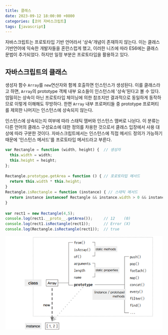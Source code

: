 ```yaml
---
title: 클래스
date: 2023-09-12 18:00:00 +0800
categories: [코어 자바스크립트]
tags: [javascript]
---
```


자바스크립트는 프로토타입 기반 언어라서 '상속'개념이 존재하지 않는다. 이는 클래스 기반언어에 익숙한 개발자들을 혼란스럽게 했고, 이러한 니즈에 따라 ES6에는 클래스 문법이
추가되었다. 하지만 일정 부분은 프로토타입을 활용하고 있다.

## 자바스크립트의 클래스

생성자 함수 ```Array```를 ```new```연산자와 함께 호출하면 인스턴스가 생성된다. 이를 클래스라고 하면, ```Array```의 prototype 객체 내부 요소들이
인스턴스에 '상속'된다고 볼 수 있다. 엄밀히는 상속이 아닌 프로토타입 체이닝에 의한 참조지만 결과적으로 동일하게 동작하므로 이렇게 이해해도 무방하다. 한편 ```Array```
내부 프로퍼티들 중 prototype 프로퍼티를 제외한 나머지는 인스턴스에 상속되지 않는다.

인스턴스에 상속되는지 여부에 따라 스태틱 맴버와 인스턴스 맴버로 나뉜다. 이 분류는 다른 언어의 클래스 구성요소에 대한 정의를 차용한 것으로서 클래스 입장에서 사용 대상에 따라
구분한 것이다. 자바스크립트에서는 인스턴스에 직접 메서드 정의가 가능하기 때문에 '인스턴스 메서드'를 프로토타입 메서드라고 부른다.

```javascript
var Rectangle = function (width, height) {  // 생성자
  this.width = width;
  this.height = height;
};

Rectangle.prototype.getArea = function () { // 포로토타입 메서드
  return this.width * this.height;
}
Rectangle.isRectangle = function (instance) { // 스태틱 메서드
  return instance instanceof Rectangle && instance.width > 0 && instance.height > 0;
}

var rect1 = new Rectangle(4,5);
console.log(rect1.__proto__.getArea());     // 12    (0)
console.log(rect1.isRectangle(rect1));      // Error (X)
console.log(Rectangle.isRectangle(rect1));  // true
```

<img src="/images/core-javascript/7/1.png">
